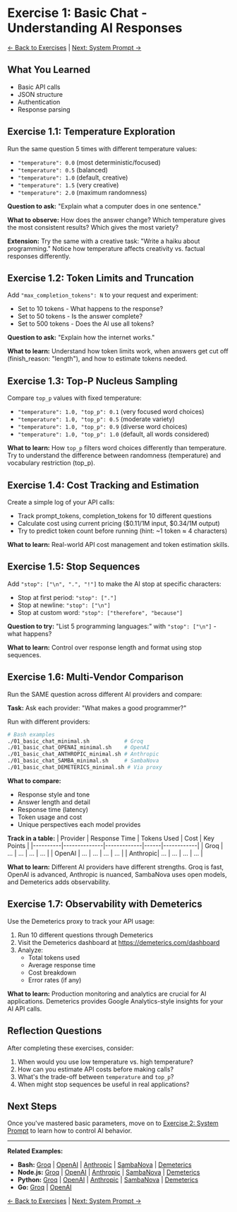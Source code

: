 # Exercise 1: Basic Chat - Understanding AI Responses

[← Back to Exercises](README.md) | [Next: System Prompt →](02_system_prompt.md)

## What You Learned

- Basic API calls
- JSON structure
- Authentication
- Response parsing

## Exercise 1.1: Temperature Exploration

Run the same question 5 times with different temperature values:
- `"temperature": 0.0` (most deterministic/focused)
- `"temperature": 0.5` (balanced)
- `"temperature": 1.0` (default, creative)
- `"temperature": 1.5` (very creative)
- `"temperature": 2.0` (maximum randomness)

**Question to ask:** "Explain what a computer does in one sentence."

**What to observe:** How does the answer change? Which temperature gives the most consistent results? Which gives the most variety?

**Extension:** Try the same with a creative task: "Write a haiku about programming." Notice how temperature affects creativity vs. factual responses differently.

## Exercise 1.2: Token Limits and Truncation

Add `"max_completion_tokens": N` to your request and experiment:
- Set to 10 tokens - What happens to the response?
- Set to 50 tokens - Is the answer complete?
- Set to 500 tokens - Does the AI use all tokens?

**Question to ask:** "Explain how the internet works."

**What to learn:** Understand how token limits work, when answers get cut off (finish_reason: "length"), and how to estimate tokens needed.

## Exercise 1.3: Top-P Nucleus Sampling

Compare `top_p` values with fixed temperature:
- `"temperature": 1.0, "top_p": 0.1` (very focused word choices)
- `"temperature": 1.0, "top_p": 0.5` (moderate variety)
- `"temperature": 1.0, "top_p": 0.9` (diverse word choices)
- `"temperature": 1.0, "top_p": 1.0` (default, all words considered)

**What to learn:** How `top_p` filters word choices differently than temperature. Try to understand the difference between randomness (temperature) and vocabulary restriction (top_p).

## Exercise 1.4: Cost Tracking and Estimation

Create a simple log of your API calls:
- Track prompt_tokens, completion_tokens for 10 different questions
- Calculate cost using current pricing ($0.11/1M input, $0.34/1M output)
- Try to predict token count before running (hint: ~1 token ≈ 4 characters)

**What to learn:** Real-world API cost management and token estimation skills.

## Exercise 1.5: Stop Sequences

Add `"stop": ["\n", ".", "!"]` to make the AI stop at specific characters:
- Stop at first period: `"stop": ["."]`
- Stop at newline: `"stop": ["\n"]`
- Stop at custom word: `"stop": ["therefore", "because"]`

**Question to try:** "List 5 programming languages:" with `"stop": ["\n"]` - what happens?

**What to learn:** Control over response length and format using stop sequences.

## Exercise 1.6: Multi-Vendor Comparison

Run the SAME question across different AI providers and compare:

**Task:** Ask each provider: "What makes a good programmer?"

Run with different providers:
```bash
# Bash examples
./01_basic_chat_minimal.sh           # Groq
./01_basic_chat_OPENAI_minimal.sh    # OpenAI
./01_basic_chat_ANTHROPIC_minimal.sh # Anthropic
./01_basic_chat_SAMBA_minimal.sh     # SambaNova
./01_basic_chat_DEMETERICS_minimal.sh # Via proxy
```

**What to compare:**
- Response style and tone
- Answer length and detail
- Response time (latency)
- Token usage and cost
- Unique perspectives each model provides

**Track in a table:**
| Provider | Response Time | Tokens Used | Cost | Key Points |
|----------|--------------|-------------|------|------------|
| Groq     | ...          | ...         | ...  | ...        |
| OpenAI   | ...          | ...         | ...  | ...        |
| Anthropic| ...          | ...         | ...  | ...        |

**What to learn:** Different AI providers have different strengths. Groq is fast, OpenAI is advanced, Anthropic is nuanced, SambaNova uses open models, and Demeterics adds observability.

## Exercise 1.7: Observability with Demeterics

Use the Demeterics proxy to track your API usage:

1. Run 10 different questions through Demeterics
2. Visit the Demeterics dashboard at https://demeterics.com/dashboard
3. Analyze:
   - Total tokens used
   - Average response time
   - Cost breakdown
   - Error rates (if any)

**What to learn:** Production monitoring and analytics are crucial for AI applications. Demeterics provides Google Analytics-style insights for your AI API calls.

## Reflection Questions

After completing these exercises, consider:

1. When would you use low temperature vs. high temperature?
2. How can you estimate API costs before making calls?
3. What's the trade-off between `temperature` and `top_p`?
4. When might stop sequences be useful in real applications?

## Next Steps

Once you've mastered basic parameters, move on to [Exercise 2: System Prompt](02_system_prompt.md) to learn how to control AI behavior.

---

**Related Examples:**
- **Bash:** [Groq](../bash/01_basic_chat_minimal.sh) | [OpenAI](../bash/01_basic_chat_OPENAI_minimal.sh) | [Anthropic](../bash/01_basic_chat_ANTHROPIC_minimal.sh) | [SambaNova](../bash/01_basic_chat_SAMBA_minimal.sh) | [Demeterics](../bash/01_basic_chat_DEMETERICS_minimal.sh)
- **Node.js:** [Groq](../nodejs/01_basic_chat.js) | [OpenAI](../nodejs/01_basic_chat_OPENAI.js) | [Anthropic](../nodejs/01_basic_chat_ANTHROPIC.js) | [SambaNova](../nodejs/01_basic_chat_SAMBA.js) | [Demeterics](../nodejs/01_basic_chat_DEMETERICS.js)
- **Python:** [Groq](../python/01_basic_chat.py) | [OpenAI](../python/01_basic_chat_OPENAI.py) | [Anthropic](../python/01_basic_chat_ANTHROPIC.py) | [SambaNova](../python/01_basic_chat_SAMBA.py) | [Demeterics](../python/01_basic_chat_DEMETERICS.py)
- **Go:** [Groq](../go/01_basic_chat.go) | [OpenAI](../go/01_basic_chat_OPENAI.go)

[← Back to Exercises](README.md) | [Next: System Prompt →](02_system_prompt.md)
